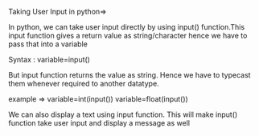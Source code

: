 Taking User Input in python=>

In python, we can take user input directly by using input() function.This input function gives a return value as string/character hence we have to pass that into a variable

Syntax :
variable=input()

But input function returns the value as string. Hence we have to typecast them whenever required to another datatype.

example => 
variable=int(input())
variable=float(input())

We can also display a text using input function. This will make input() function take user input and display a message as well
